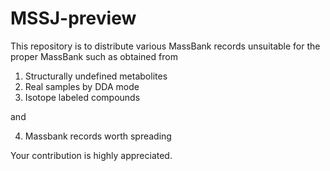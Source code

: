 # MSSJ-preview
This repository is to distribute various MassBank records unsuitable for the proper MassBank such as obtained from
1. Structurally undefined metabolites 
2. Real samples by DDA mode
3. Isotope labeled compounds

and


4. Massbank records worth spreading

Your contribution is highly appreciated.
